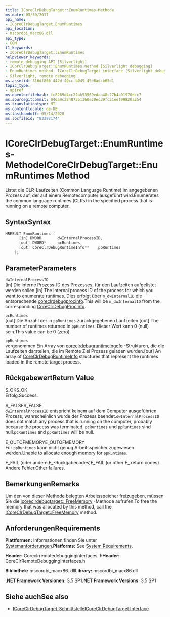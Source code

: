 ```yaml
---
title: ICoreClrDebugTarget::EnumRuntimes-Methode
ms.date: 03/30/2017
api_name:
- ICoreClrDebugTarget.EnumRuntimes
api_location:
- mscordbi_macx86.dll
api_type:
- COM
f1_keywords:
- ICoreClrDebugTarget::EnumRuntimes
helpviewer_keywords:
- remote debugging API [Silverlight]
- ICorClrDebugTarget::EnumRuntimes method [Silverlight debugging]
- EnumRuntimes method, ICoreClrDebugTarget interface [Silverlight debugging]
- Silverlight, remote debugging
ms.assetid: 316df866-442d-40cc-b049-45e8adcb65d1
topic_type:
- apiref
ms.openlocfilehash: fc8269d4cc22ab53569edaa48c27b4a01970dcc7
ms.sourcegitcommit: 046a9c22487551360e20ec39fc21eef99820a254
ms.translationtype: MT
ms.contentlocale: de-DE
ms.lasthandoff: 05/14/2020
ms.locfileid: "83397174"
---
```

# <a name="icoreclrdebugtargetenumruntimes-method"></a><span data-ttu-id="3d6e0-102">ICoreClrDebugTarget::EnumRuntimes-Methode</span><span class="sxs-lookup"><span data-stu-id="3d6e0-102">ICoreClrDebugTarget::EnumRuntimes Method</span></span>
<span data-ttu-id="3d6e0-103">Listet die CLR-Laufzeiten (Common Language Runtime) im angegebenen Prozess auf, der auf einem Remotecomputer ausgeführt wird.</span><span class="sxs-lookup"><span data-stu-id="3d6e0-103">Enumerates the common language runtimes (CLRs) in the specified process that is running on a remote computer.</span></span>  
  
## <a name="syntax"></a><span data-ttu-id="3d6e0-104">Syntax</span><span class="sxs-lookup"><span data-stu-id="3d6e0-104">Syntax</span></span>  
  
```cpp  
HRESULT EnumRuntimes (  
      [in] DWORD       dwInternalProcessID,  
      [out] DWORD*     pcRuntimes,  
      [out] CoreClrDebugRuntimeInfo**    ppRuntimes  
    );  
```  
  
## <a name="parameters"></a><span data-ttu-id="3d6e0-105">Parameter</span><span class="sxs-lookup"><span data-stu-id="3d6e0-105">Parameters</span></span>  
 `dwInternalProcessID`  
 <span data-ttu-id="3d6e0-106">[in] Die interne Prozess-ID des Prozesses, für den Laufzeiten aufgelistet werden sollen.</span><span class="sxs-lookup"><span data-stu-id="3d6e0-106">[in] The internal process ID of the process for which you want to enumerate runtimes.</span></span> <span data-ttu-id="3d6e0-107">Dies erfolgt über `m_dwInternalID` die entsprechende [coreclrdebugprocinfo](coreclrdebugprocinfo-structure.md).</span><span class="sxs-lookup"><span data-stu-id="3d6e0-107">This will be `m_dwInternalID` from the corresponding [CoreClrDebugProcInfo](coreclrdebugprocinfo-structure.md).</span></span>  
  
 `pcRuntimes`  
 <span data-ttu-id="3d6e0-108">[out] Die Anzahl der in `ppRuntimes` zurückgegebenen Laufzeiten.</span><span class="sxs-lookup"><span data-stu-id="3d6e0-108">[out] The number of runtimes returned in `ppRuntimes`.</span></span> <span data-ttu-id="3d6e0-109">Dieser Wert kann 0 (null) sein.</span><span class="sxs-lookup"><span data-stu-id="3d6e0-109">This value can be 0 (zero).</span></span>  
  
 `ppRuntimes`  
 <span data-ttu-id="3d6e0-110">vorgenommen Ein Array von [coreclrdebugruntimeingefo](coreclrdebugruntimeinfo-structure.md) -Strukturen, die die Laufzeiten darstellen, die im Remote Ziel Prozess geladen wurden.</span><span class="sxs-lookup"><span data-stu-id="3d6e0-110">[out] An array of [CoreClrDebugRuntimeInfo](coreclrdebugruntimeinfo-structure.md) structures that represent the runtimes loaded in the remote target process.</span></span>  
  
## <a name="return-value"></a><span data-ttu-id="3d6e0-111">Rückgabewert</span><span class="sxs-lookup"><span data-stu-id="3d6e0-111">Return Value</span></span>  
 <span data-ttu-id="3d6e0-112">S_OK</span><span class="sxs-lookup"><span data-stu-id="3d6e0-112">S_OK</span></span>  
 <span data-ttu-id="3d6e0-113">Erfolg.</span><span class="sxs-lookup"><span data-stu-id="3d6e0-113">Success.</span></span>  
  
 <span data-ttu-id="3d6e0-114">S_FALSE</span><span class="sxs-lookup"><span data-stu-id="3d6e0-114">S_FALSE</span></span>  
 <span data-ttu-id="3d6e0-115">`dwInternalProcessID` entspricht keinem auf dem Computer ausgeführten Prozess; wahrscheinlich wurde der Prozess beendet.</span><span class="sxs-lookup"><span data-stu-id="3d6e0-115">`dwInternalProcessID` does not match any process that is running on the computer, probably because the process was terminated.</span></span> <span data-ttu-id="3d6e0-116">`pcRuntimes` und `ppRuntimes` sind null.</span><span class="sxs-lookup"><span data-stu-id="3d6e0-116">`pcRuntimes` and `ppRuntimes` will be null.</span></span>  
  
 <span data-ttu-id="3d6e0-117">E_OUTOFMEMORY</span><span class="sxs-lookup"><span data-stu-id="3d6e0-117">E_OUTOFMEMORY</span></span>  
 <span data-ttu-id="3d6e0-118">Für `ppRuntimes` kann nicht genug Arbeitsspeicher zugewiesen werden.</span><span class="sxs-lookup"><span data-stu-id="3d6e0-118">Unable to allocate enough memory for `ppRuntimes`.</span></span>  
  
 <span data-ttu-id="3d6e0-119">E_FAIL (oder andere E_-Rückgabecodes)</span><span class="sxs-lookup"><span data-stu-id="3d6e0-119">E_FAIL (or other E_ return codes)</span></span>  
 <span data-ttu-id="3d6e0-120">Andere Fehler.</span><span class="sxs-lookup"><span data-stu-id="3d6e0-120">Other failures.</span></span>  
  
## <a name="remarks"></a><span data-ttu-id="3d6e0-121">Bemerkungen</span><span class="sxs-lookup"><span data-stu-id="3d6e0-121">Remarks</span></span>  
 <span data-ttu-id="3d6e0-122">Um den von dieser Methode belegten Arbeitsspeicher freizugeben, müssen Sie die [icoreclrdebugtarget:: FreeMemory](icoreclrdebugtarget-freememory-method.md) -Methode aufrufen.</span><span class="sxs-lookup"><span data-stu-id="3d6e0-122">To free the memory that was allocated by this method, call the [ICoreClrDebugTarget::FreeMemory](icoreclrdebugtarget-freememory-method.md) method.</span></span>  
  
## <a name="requirements"></a><span data-ttu-id="3d6e0-123">Anforderungen</span><span class="sxs-lookup"><span data-stu-id="3d6e0-123">Requirements</span></span>  
 <span data-ttu-id="3d6e0-124">**Plattformen:** Informationen finden Sie unter [Systemanforderungen](../../get-started/system-requirements.md).</span><span class="sxs-lookup"><span data-stu-id="3d6e0-124">**Platforms:** See [System Requirements](../../get-started/system-requirements.md).</span></span>  
  
 <span data-ttu-id="3d6e0-125">**Header:** Coreclrremotedebugginginterfaces. h</span><span class="sxs-lookup"><span data-stu-id="3d6e0-125">**Header:** CoreClrRemoteDebuggingInterfaces.h</span></span>  
  
 <span data-ttu-id="3d6e0-126">**Bibliothek:** mscordbi_macx86. dll</span><span class="sxs-lookup"><span data-stu-id="3d6e0-126">**Library:** mscordbi_macx86.dll</span></span>  
  
 <span data-ttu-id="3d6e0-127">**.NET Framework Versionen:** 3,5 SP1</span><span class="sxs-lookup"><span data-stu-id="3d6e0-127">**.NET Framework Versions:** 3.5 SP1</span></span>  
  
## <a name="see-also"></a><span data-ttu-id="3d6e0-128">Siehe auch</span><span class="sxs-lookup"><span data-stu-id="3d6e0-128">See also</span></span>

- [<span data-ttu-id="3d6e0-129">ICoreClrDebugTarget-Schnittstelle</span><span class="sxs-lookup"><span data-stu-id="3d6e0-129">ICoreClrDebugTarget Interface</span></span>](icoreclrdebugtarget-interface.md)

